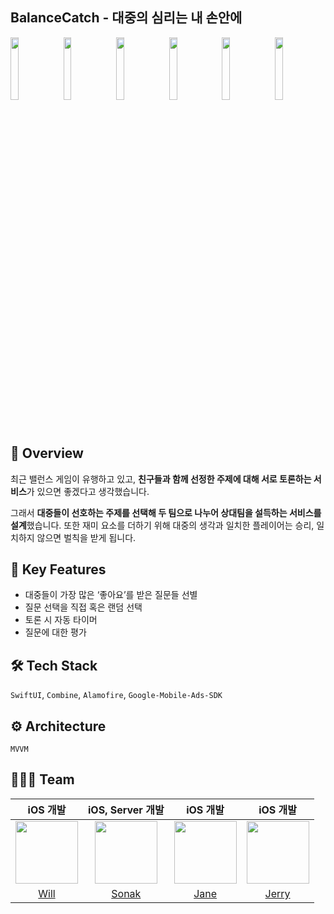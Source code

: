 ## BalanceCatch - 대중의 심리는 내 손안에

<img src="https://github.com/Dream-Catch/Balance-Catch-iOS/assets/68800789/60782280-8ca9-405e-a6c0-d40916945654" width=16%> <img src="https://github.com/Dream-Catch/Balance-Catch-iOS/assets/68800789/3ab5aef5-3e93-4367-9d09-47073ecbd5ab" width=16%> <img src="https://github.com/Dream-Catch/Balance-Catch-iOS/assets/68800789/31108ccc-ac1c-421c-809b-f859f13fa932" width=16%> <img src="https://github.com/Dream-Catch/Balance-Catch-iOS/assets/68800789/2ae23ba5-3a7c-4726-a23e-cd33a96844f1" width=16%> <img src="https://github.com/Dream-Catch/Balance-Catch-iOS/assets/68800789/2a62e317-478d-49a1-b973-c96226c1f73b" width=16%> <img src="https://github.com/Dream-Catch/Balance-Catch-iOS/assets/68800789/9be61705-4785-4388-b847-772058cbe3d3" width=16%>


## 🧩 Overview

최근 밸런스 게임이 유행하고 있고, **친구들과 함께 선정한 주제에 대해 서로 토론하는 서비스**가 있으면 좋겠다고 생각했습니다.

그래서 **대중들이 선호하는 주제를 선택해 두 팀으로 나누어 상대팀을 설득하는 서비스를 설계**했습니다. 또한 재미 요소를 더하기 위해 대중의 생각과 일치한 플레이어는 승리, 일치하지 않으면 벌칙을 받게 됩니다.

## 🎲 **Key Features**

- 대중들이 가장 많은 ‘좋아요’를 받은 질문들 선별
- 질문 선택을 직접 혹은 랜덤 선택
- 토론 시 자동 타이머
- 질문에 대한 평가

## 🛠️ Tech Stack

`SwiftUI`, `Combine`, `Alamofire`, `Google-Mobile-Ads-SDK`

## ⚙️ Architecture

`MVVM`

## 🧑🏻‍💻 Team

|iOS 개발|iOS, Server 개발|iOS 개발|iOS 개발|
|:---:|:---:|:---:|:---:|
|<img src="https://avatars.githubusercontent.com/u/68800789?v=4" height="100" width="100">|<img src="https://avatars.githubusercontent.com/u/54111883?v=4" height="100" width="100">|<img src="https://avatars.githubusercontent.com/u/111877048?v=4" width=100 height=100>|<img src="https://avatars.githubusercontent.com/u/126135097?v=4" width=100 height=100>|
|[Will](https://github.com/Minny27)|[Sonak](https://github.com/choo121600)|[Jane](https://github.com/eundeang)|[Jerry](https://github.com/Minchelin42)|
